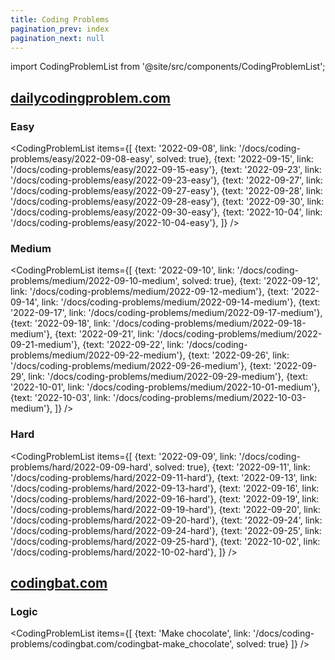```yaml
---
title: Coding Problems
pagination_prev: index
pagination_next: null
---
```

import CodingProblemList from '@site/src/components/CodingProblemList';

## [dailycodingproblem.com](https://www.dailycodingproblem.com/)

### Easy
<CodingProblemList items={[ 
    {text: '2022-09-08', link: '/docs/coding-problems/easy/2022-09-08-easy', solved: true},
    {text: '2022-09-15', link: '/docs/coding-problems/easy/2022-09-15-easy'},
    {text: '2022-09-23', link: '/docs/coding-problems/easy/2022-09-23-easy'},
    {text: '2022-09-27', link: '/docs/coding-problems/easy/2022-09-27-easy'},
    {text: '2022-09-28', link: '/docs/coding-problems/easy/2022-09-28-easy'},
    {text: '2022-09-30', link: '/docs/coding-problems/easy/2022-09-30-easy'},
    {text: '2022-10-04', link: '/docs/coding-problems/easy/2022-10-04-easy'},
]} />

### Medium
<CodingProblemList items={[ 
    {text: '2022-09-10', link: '/docs/coding-problems/medium/2022-09-10-medium', solved: true},
    {text: '2022-09-12', link: '/docs/coding-problems/medium/2022-09-12-medium'},
    {text: '2022-09-14', link: '/docs/coding-problems/medium/2022-09-14-medium'},
    {text: '2022-09-17', link: '/docs/coding-problems/medium/2022-09-17-medium'},
    {text: '2022-09-18', link: '/docs/coding-problems/medium/2022-09-18-medium'},
    {text: '2022-09-21', link: '/docs/coding-problems/medium/2022-09-21-medium'},
    {text: '2022-09-22', link: '/docs/coding-problems/medium/2022-09-22-medium'},
    {text: '2022-09-26', link: '/docs/coding-problems/medium/2022-09-26-medium'},
    {text: '2022-09-29', link: '/docs/coding-problems/medium/2022-09-29-medium'},
    {text: '2022-10-01', link: '/docs/coding-problems/medium/2022-10-01-medium'},
    {text: '2022-10-03', link: '/docs/coding-problems/medium/2022-10-03-medium'},
]} />

### Hard
<CodingProblemList items={[ 
    {text: '2022-09-09', link: '/docs/coding-problems/hard/2022-09-09-hard', solved: true},
    {text: '2022-09-11', link: '/docs/coding-problems/hard/2022-09-11-hard'},
    {text: '2022-09-13', link: '/docs/coding-problems/hard/2022-09-13-hard'},
    {text: '2022-09-16', link: '/docs/coding-problems/hard/2022-09-16-hard'},
    {text: '2022-09-19', link: '/docs/coding-problems/hard/2022-09-19-hard'},
    {text: '2022-09-20', link: '/docs/coding-problems/hard/2022-09-20-hard'},
    {text: '2022-09-24', link: '/docs/coding-problems/hard/2022-09-24-hard'},
    {text: '2022-09-25', link: '/docs/coding-problems/hard/2022-09-25-hard'},
    {text: '2022-10-02', link: '/docs/coding-problems/hard/2022-10-02-hard'},
]} />

## [codingbat.com](https://codingbat.com/prob/p190859)

### Logic
<CodingProblemList items={[ 
    {text: 'Make chocolate', link: '/docs/coding-problems/codingbat.com/codingbat-make_chocolate', solved: true}
]} />
